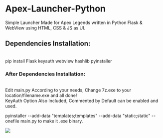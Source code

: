 # Apex-Launcher-Python
Simple Launcher Made for Apex Legends written in Python Flask &amp; WebView using HTML, CSS &amp; JS as UI. <br>
<h2>Dependencies Installation:</h2><br>
pip install Flask keyauth webview hashlib pyinstaller <br>
<h3>After Dependencies Installation:</h3><br>
Edit main.py According to your needs, Change 7z.exe to your location/filename.exe and all done!<br>
KeyAuth Option Also Included, Commented by Default can be enabled and used. <br>

pyinstaller --add-data "templates;templates" --add-data "static;static" --onefile main.py to make it .exe binary.<br>

 <img src="https://i.ibb.co/HGnf0sz/Screenshot-16.png"> 
